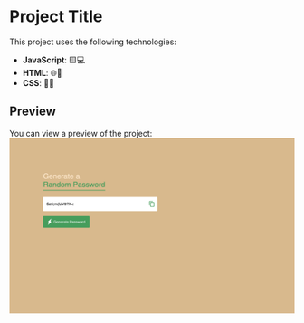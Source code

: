 # Project Title

This project uses the following technologies:

- **JavaScript**: 🟨💻
- **HTML**: 🌐📄
- **CSS**: 🎨✨


## Preview

You can view a preview of the project:
![Preview Image](https://github.com/esterzane/Password-Generator/blob/1d7af4e6289fef18c4231248152bf8cbbcbf4e3d/assets/preview_screen.png)

